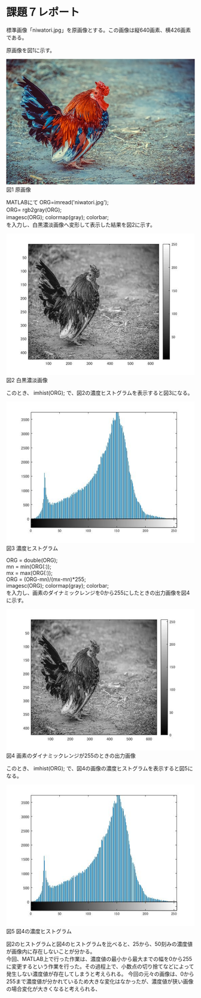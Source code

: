 # 課題７レポート

標準画像「niwatori.jpg」を原画像とする。この画像は縦640画素、横426画素である。

原画像を図1に示す。

![原画像](https://github.com/IchinoseMasayuki/lecture_image_processing/blob/master/image/niwatori.jpg?raw=true)  
図1 原画像

MATLABにて
ORG=imread('niwatori.jpg');　　  
ORG= rgb2gray(ORG);　　  
imagesc(ORG); colormap(gray); colorbar;　　  
を入力し、白黒濃淡画像へ変形して表示した結果を図2に示す。

![原画像](https://github.com/IchinoseMasayuki/lecture_image_processing/blob/master/image/zu3-1.jpg?raw=true)  
図2 白黒濃淡画像

このとき、
imhist(ORG);
で、図2の濃度ヒストグラムを表示すると図3になる。


![原画像](https://github.com/IchinoseMasayuki/lecture_image_processing/blob/master/image/zu7-1.jpg?raw=true)  
図3 濃度ヒストグラム

ORG = double(ORG);  
mn = min(ORG(:));  
mx = max(ORG(:));  
ORG = (ORG-mn)/(mx-mn)*255;  
imagesc(ORG); colormap(gray); colorbar;  
を入力し、画素のダイナミックレンジを0から255にしたときの出力画像を図4に示す。


![原画像](https://github.com/IchinoseMasayuki/lecture_image_processing/blob/master/image/zu7-2.jpg?raw=true)  
図4 画素のダイナミックレンジが255のときの出力画像


このとき、
imhist(ORG);
で、図4の画像の濃度ヒストグラムを表示すると図5になる。


![原画像](https://github.com/IchinoseMasayuki/lecture_image_processing/blob/master/image/zu7-3.jpg?raw=true)  
図5 図4の濃度ヒストグラム

図2のヒストグラムと図4のヒストグラムを比べると、25から、50刻みの濃度値が画像内に存在しないことが分かる。  
今回、MATLAB上で行った作業は、濃度値の最小から最大までの幅を0から255に変更するという作業を行った。その過程上で、小数点の切り捨てなどによって発生しない濃度値が存在してしまうと考えられる。
今回の元々の画像は、0から255まで濃度値が分かれているため大きな変化はなかったが、濃度値が狭い画像の場合変化が大きくなると考えられる、
